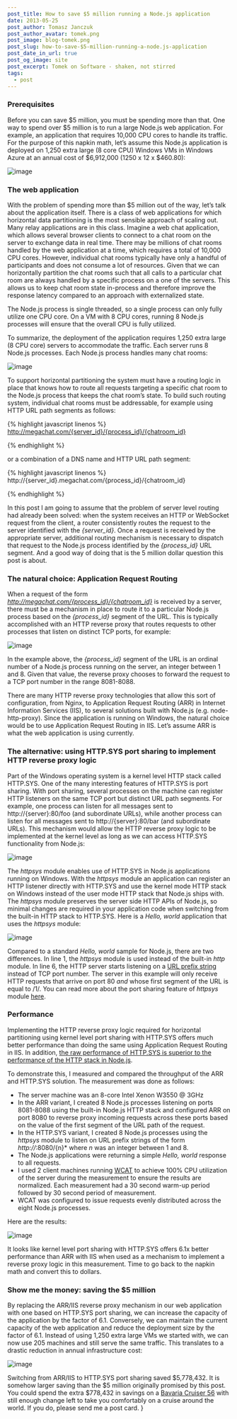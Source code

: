 ```yaml
---
post_title: How to save $5 million running a Node.js application
date: 2013-05-25
post_author: Tomasz Janczuk
post_author_avatar: tomek.png
post_image: blog-tomek.png
post_slug: how-to-save-$5-million-running-a-node.js-application
post_date_in_url: true
post_og_image: site
post_excerpt: Tomek on Software - shaken, not stirred
tags:
  - post
---
```





### Prerequisites  

Before you can save $5 million, you must be spending more than that. One way to spend over $5 million is to run a large Node.js web application. For example, an application that requires 10,000 CPU cores to handle its traffic. For the purpose of this napkin math, let’s assume this Node.js application is deployed on 1,250 extra large (8 core CPU) Windows VMs in Windows Azure at an annual cost of $6,912,000 (1250 x 12 x $460.80):  

 ![image](http://lh6.ggpht.com/-wZNafhKhrio/UaEKmZTT-FI/AAAAAAAADeQ/8BkzPVQtAAg/image_thumb%25255B1%25255D.png?imgmax=800)   

### The web application  

With the problem of spending more than $5 million out of the way, let’s talk about the application itself. There is a class of web applications for which horizontal data partitioning is the most sensible approach of scaling out. Many relay applications are in this class. Imagine a web chat application, which allows several browser clients to connect to a chat room on the server to exchange data in real time. There may be millions of chat rooms handled by the web application at a time, which requires a total of 10,000 CPU cores. However, individual chat rooms typically have only a handful of participants and does not consume a lot of resources. Given that we can horizontally partition the chat rooms such that all calls to a particular chat room are always handled by a specific process on a one of the servers. This allows us to keep chat room state in-process and therefore improve the response latency compared to an approach with externalized state.   

The Node.js process is single threaded, so a single process can only fully utilize one CPU core. On a VM with 8 CPU cores, running 8 Node.js processes will ensure that the overall CPU is fully utilized.   

To summarize, the deployment of the application requires 1,250 extra large (8 CPU core) servers to accommodate the traffic. Each server runs 8 Node.js processes. Each Node.js process handles many chat rooms:  

 ![image](http://lh5.ggpht.com/-YRkuYBvpoUc/UaEKnKx3LJI/AAAAAAAADeg/hK8TOIIp5po/image_thumb%25255B4%25255D.png?imgmax=800)   

To support horizontal partitioning the system must have a routing logic in place that knows how to route all requests targeting a specific chat room to the Node.js process that keeps the chat room’s state. To build such routing system, individual chat rooms must be addressable, for example using HTTP URL path segments as follows:  

{% highlight javascript linenos %}
   http://megachat.com/{server_id}/{process_id}/{chatroom_id}
  

{% endhighlight %}



or a combination of a DNS name and HTTP URL path segment:

{% highlight javascript linenos %}
http://{server_id}.megachat.com/{process_id}/{chatroom_id}
  

{% endhighlight %}



In this post I am going to assume that the problem of server level routing had already been solved: when the system receives an HTTP or WebSocket request from the client, a router consistently routes the request to the server identified with the *{server_id}*. Once a request is received by the appropriate server, additional routing mechanism is necessary to dispatch that request to the Node.js process identified by the *{process_id}* URL segment. And a good way of doing that is the 5 million dollar question this post is about. 

### The natural choice: Application Request Routing

When a request of the form *http://megachat.com/{process_id}/{chatroom_id}* is received by a server, there must be a mechanism in place to route it to a particular Node.js process based on the *{process_id}* segment of the URL. This is typically accomplished with an HTTP reverse proxy that routes requests to other processes that listen on distinct TCP ports, for example:

 ![image](http://lh3.ggpht.com/-wsJ1PHIz23U/UaEKnuxXv8I/AAAAAAAADe0/O_nCuVivLQI/image_thumb%25255B7%25255D.png?imgmax=800) 



In the example above, the *{process_id}* segment of the URL is an ordinal number of a Node.js process running on the server, an integer between 1 and 8. Given that value, the reverse proxy chooses to forward the request to a TCP port number in the range 8081-8088. 

There are many HTTP reverse proxy technologies that allow this sort of configuration, from Nginx, to Application Request Routing (ARR) in Internet Information Services (IIS), to several solutions built with Node.js (e.g. node-http-proxy). Since the application is running on Windows, the natural choice would be to use Application Request Routing in IIS. Let’s assume ARR is what the web application is using currently. 

### The alternative: using HTTP.SYS port sharing to implement HTTP reverse proxy logic

Part of the Windows operating system is a kernel level HTTP stack called HTTP.SYS. One of the many interesting features of HTTP.SYS is port sharing. With port sharing, several processes on the machine can register HTTP listeners on the same TCP port but distinct URL path segments. For example, one process can listen for all messages sent to http://{server}:80/foo (and subordinate URLs), while another process can listen for all messages sent to http://{server}:80/bar (and subordinate URLs). This mechanism would allow the HTTP reverse proxy logic to be implemented at the kernel level as long as we can access HTTP.SYS functionality from Node.js:

 ![image](http://lh5.ggpht.com/-32b92JUYvks/UaEKocbSiBI/AAAAAAAADfE/Ua3Bmeq2AiM/image_thumb%25255B10%25255D.png?imgmax=800) 

The *httpsys* module enables use of HTTP.SYS in Node.js applications running on Windows. With the *httpsys* module an application can register an HTTP listener directly with HTTP.SYS and use the kernel mode HTTP stack on Windows instead of the user mode HTTP stack that Node.js ships with. The *httpsys* module preserves the server side HTTP APIs of Node.js, so minimal changes are required in your application code when switching from the built-in HTTP stack to HTTP.SYS. Here is a *Hello, world* application that uses the *httpsys* module:

 ![image](http://lh4.ggpht.com/-XbZ0x2XTS-U/UaEKo62XEVI/AAAAAAAADfU/C16sV0ko9q4/image_thumb%25255B13%25255D.png?imgmax=800) 

Compared to a standard *Hello, world* sample for Node.js, there are two differences. In line 1, the *httpsys* module is used instead of the built-in *http* module. In line 6, the HTTP server starts listening on a [URL prefix string](http://msdn.microsoft.com/en-us/library/windows/desktop/aa364698(v=vs.85).aspx) instead of TCP port number. The server in this example will only receive HTTP requests that arrive on port 80 *and* whose first segment of the URL is equal to /1/. You can read more about the port sharing feature of *httpsys* module [here](https://github.com/tjanczuk/httpsys#port-sharing). 

### Performance

Implementing the HTTP reverse proxy logic required for horizontal partitioning using kernel level port sharing with HTTP.SYS offers much better performance than doing the same using Application Request Routing in IIS. In addition, [the raw performance of HTTP.SYS is superior to the performance of the HTTP stack in Node.js](http://tomasz.janczuk.org/2012/08/the-httpsys-stack-for-nodejs-apps-on.html). 

To demonstrate this, I measured and compared the throughput of the ARR and HTTP.SYS solution. The measurement was done as follows:

* The server machine was an 8-core Intel Xenon W3550 @ 3GHz  
* In the ARR variant, I created 8 Node.js processes listening on ports 8081-8088 using the built-in Node.js HTTP stack and configured ARR on port 8080 to reverse proxy incoming requests across these ports based on the value of the first segment of the URL path of the request.  
* In the HTTP.SYS variant, I created 8 Node.js processes using the *httpsys* module to listen on URL prefix strings of the form *http://*:8080/{n}* where *n* was an integer between 1 and 8.  
* The Node.js applications were returning a simple *Hello, world* response to all requests.  
* I used 2 client machines running [WCAT](http://www.iis.net/downloads/community/2007/05/wcat-63-(x86)) to achieve 100% CPU utilization of the server during the measurement to ensure the results are normalized. Each measurement had a 30 second warm-up period followed by 30 second period of measurement.  
* WCAT was configured to issue requests evenly distributed across the eight Node.js processes.  


Here are the results:

 ![image](http://lh6.ggpht.com/-LfqdwxkWNjE/UaEKplsGxXI/AAAAAAAADfk/edNyrVHUT8o/image_thumb%25255B16%25255D.png?imgmax=800) 

It looks like kernel level port sharing with HTTP.SYS offers 6.1x better performance than ARR with IIS when used as a mechanism to implement a reverse proxy logic in this measurement. Time to go back to the napkin math and convert this to dollars. 

### Show me the money: saving the $5 million

By replacing the ARR/IIS reverse proxy mechanism in our web application with one based on HTTP.SYS port sharing, we can increase the capacity of the application by the factor of 6.1. Conversely, we can maintain the current capacity of the web application and reduce the deployment size by the factor of 6.1. Instead of using 1,250 extra large VMs we started with, we can now use 205 machines and still serve the same traffic. This translates to a drastic reduction in annual infrastructure cost:

 ![image](http://lh6.ggpht.com/-IfgQSdNQRCQ/UaEKqTGj_LI/AAAAAAAADf0/H6n9BUWrzlA/image_thumb%25255B19%25255D.png?imgmax=800) 

Switching from ARR/IIS to HTTP.SYS port sharing saved $5,778,432. It is somehow larger saving than the $5 million originally promised by this post. You could spend the extra $778,432 in savings on a [Bavaria Cruiser 56](http://www.bavariayachts.com/bavaria-cruiser-56.php) with still enough change left to take you comfortably on a cruise around the world. If you do, please send me a post card.   }